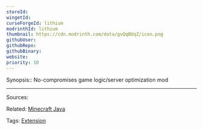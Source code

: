```yaml
---
storeId: 
wingetId: 
curseForgeId: lithium
modrinthId: lithium
thumbnail: https://cdn.modrinth.com/data/gvQqBUqZ/icon.png
githubUser: 
githubRepo: 
githubBinary: 
website: 
priority: 10
---
```


Synopsis:: No-compromises game logic/server optimization mod


---


Sources:

Related:
[Minecraft Java](Minecraft%20Java.md)

Tags:
[Extension](../notes/Extension.md)